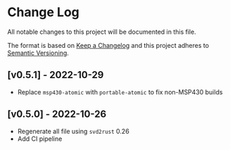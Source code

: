 # Change Log

All notable changes to this project will be documented in this file.

The format is based on [Keep a Changelog](http://keepachangelog.com/)
and this project adheres to [Semantic Versioning](http://semver.org/).

## [v0.5.1] - 2022-10-29

- Replace `msp430-atomic` with `portable-atomic` to fix non-MSP430 builds

## [v0.5.0] - 2022-10-26

- Regenerate all file using `svd2rust` 0.26
- Add CI pipeline
